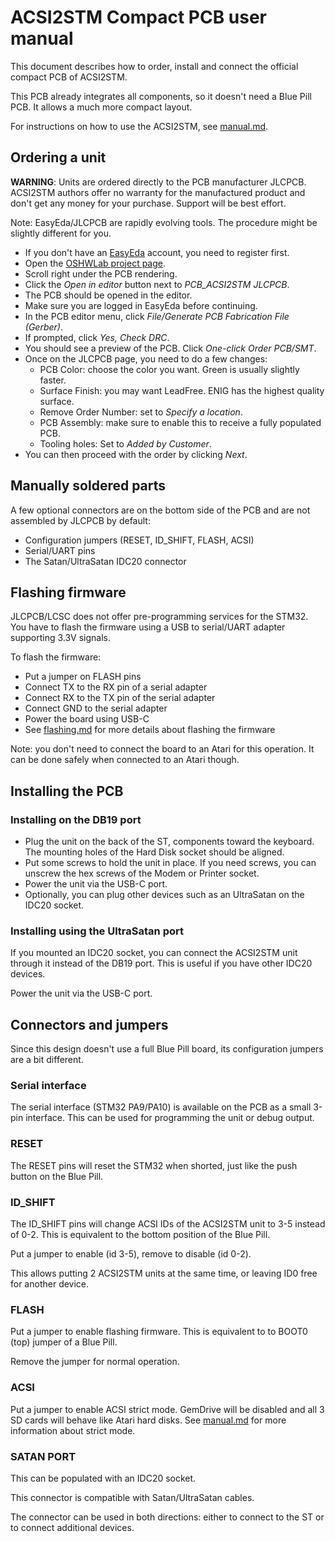ACSI2STM Compact PCB user manual
================================

This document describes how to order, install and connect the official compact
PCB of ACSI2STM.

This PCB already integrates all components, so it doesn't need a Blue Pill PCB.
It allows a much more compact layout.

For instructions on how to use the ACSI2STM, see [manual.md](manual.md).


Ordering a unit
---------------

**WARNING**: Units are ordered directly to the PCB manufacturer JLCPCB. ACSI2STM
authors offer no warranty for the manufactured product and don't get any money
for your purchase. Support will be best effort.

Note: EasyEda/JLCPCB are rapidly evolving tools. The procedure might be slightly
different for you.

* If you don't have an [EasyEda](https://easyeda.com) account, you need to
  register first.
* Open the [OSHWLab project page](https://oshwlab.com/jmclabexperience/acsi2stm-jlcpcb).
* Scroll right under the PCB rendering.
* Click the *Open in editor* button next to *PCB_ACSI2STM JLCPCB*.
* The PCB should be opened in the editor.
* Make sure you are logged in EasyEda before continuing.
* In the PCB editor menu, click *File/Generate PCB Fabrication File (Gerber)*.
* If prompted, click *Yes, Check DRC*.
* You should see a preview of the PCB. Click *One-click Order PCB/SMT*.
* Once on the JLCPCB page, you need to do a few changes:
  * PCB Color: choose the color you want. Green is usually slightly faster.
  * Surface Finish: you may want LeadFree. ENIG has the highest quality surface.
  * Remove Order Number: set to *Specify a location*.
  * PCB Assembly: make sure to enable this to receive a fully populated PCB.
  * Tooling holes: Set to *Added by Customer*.
* You can then proceed with the order by clicking *Next*.


Manually soldered parts
-----------------------

A few optional connectors are on the bottom side of the PCB and are not
assembled by JLCPCB by default:

* Configuration jumpers (RESET, ID_SHIFT, FLASH, ACSI)
* Serial/UART pins
* The Satan/UltraSatan IDC20 connector


Flashing firmware
-----------------

JLCPCB/LCSC does not offer pre-programming services for the STM32. You have to
flash the firmware using a USB to serial/UART adapter supporting 3.3V signals.

To flash the firmware:

* Put a jumper on FLASH pins
* Connect TX to the RX pin of a serial adapter
* Connect RX to the TX pin of the serial adapter
* Connect GND to the serial adapter
* Power the board using USB-C
* See [flashing.md](flashing.md) for more details about flashing the firmware

Note: you don't need to connect the board to an Atari for this operation. It can
be done safely when connected to an Atari though.


Installing the PCB
------------------

### Installing on the DB19 port

* Plug the unit on the back of the ST, components toward the keyboard.
  The mounting holes of the Hard Disk socket should be aligned.
* Put some screws to hold the unit in place.
  If you need screws, you can unscrew the hex screws of the Modem or Printer
  socket.
* Power the unit via the USB-C port.
* Optionally, you can plug other devices such as an UltraSatan on the IDC20
  socket.


### Installing using the UltraSatan port

If you mounted an IDC20 socket, you can connect the ACSI2STM unit through it
instead of the DB19 port. This is useful if you have other IDC20 devices.

Power the unit via the USB-C port.


Connectors and jumpers
----------------------

Since this design doesn't use a full Blue Pill board, its configuration jumpers
are a bit different.

### Serial interface

The serial interface (STM32 PA9/PA10) is available on the PCB as a small 3-pin
interface. This can be used for programming the unit or debug output.

### RESET

The RESET pins will reset the STM32 when shorted, just like the push button on
the Blue Pill.

### ID_SHIFT

The ID_SHIFT pins will change ACSI IDs of the ACSI2STM unit to 3-5 instead of
0-2. This is equivalent to the bottom position of the Blue Pill.

Put a jumper to enable (id 3-5), remove to disable (id 0-2).

This allows putting 2 ACSI2STM units at the same time, or leaving ID0 free for
another device.

### FLASH

Put a jumper to enable flashing firmware. This is equivalent to to BOOT0 (top)
jumper of a Blue Pill.

Remove the jumper for normal operation.

### ACSI

Put a jumper to enable ACSI strict mode. GemDrive will be disabled and all 3 SD
cards will behave like Atari hard disks. See [manual.md](manual.md) for more
information about strict mode.

### SATAN PORT

This can be populated with an IDC20 socket.

This connector is compatible with Satan/UltraSatan cables.

The connector can be used in both directions: either to connect to the ST or to
connect additional devices.

